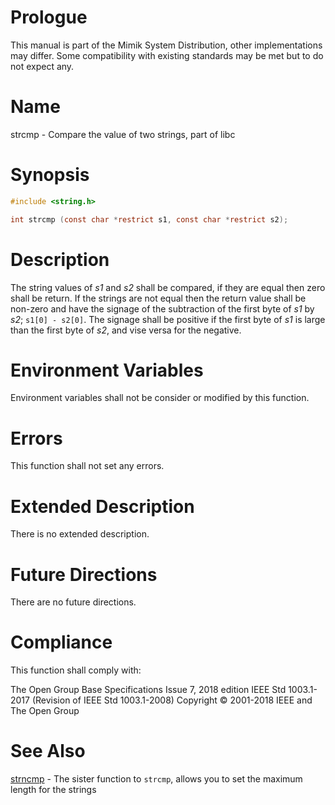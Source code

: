 # Prologue

This manual is part of the Mimik System Distribution, other implementations may differ. Some compatibility with existing standards may be met but to do not expect any.


# Name

strcmp - Compare the value of two strings, part of libc


# Synopsis

```C
#include <string.h>

int strcmp (const char *restrict s1, const char *restrict s2);
```


# Description

The string values of *s1* and *s2* shall be compared, if they are equal then zero shall be return. 
If the strings are not equal then the return value shall be non-zero and have the signage of the subtraction of the first byte of *s1* by *s2*; `s1[0] - s2[0]`.
The signage shall be positive if the first byte of *s1* is large than the first byte of *s2*, and vise versa for the negative.


# Environment Variables

Environment variables shall not be consider or modified by this function.


# Errors

This function shall not set any errors.


# Extended Description

There is no extended description.


# Future Directions

There are no future directions.


# Compliance

This function shall comply with:

The Open Group Base Specifications Issue 7, 2018 edition
IEEE Std 1003.1-2017 (Revision of IEEE Std 1003.1-2008)
Copyright © 2001-2018 IEEE and The Open Group


# See Also

[strncmp](strncmp.3) - The sister function to `strcmp`, allows you to set the maximum length for the strings
